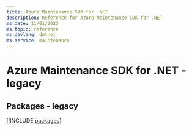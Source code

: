 ```yaml
---
title: Azure Maintenance SDK for .NET
description: Reference for Azure Maintenance SDK for .NET
ms.date: 11/01/2023
ms.topic: reference
ms.devlang: dotnet
ms.service: maintenance
---
```

# Azure Maintenance SDK for .NET - legacy
## Packages - legacy
[!INCLUDE [packages](maintenance-index.md)]
